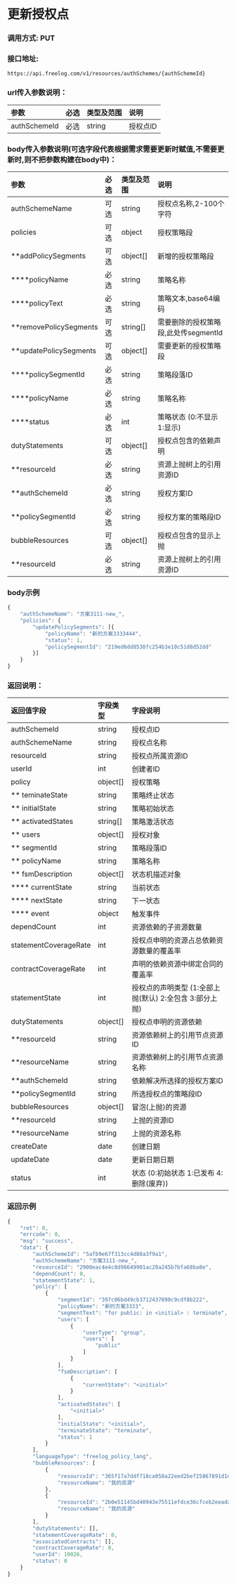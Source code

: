 # 更新授权点

### 调用方式: PUT

### 接口地址:

```
https://api.freelog.com/v1/resources/authSchemes/{authSchemeId}
```

### url传入参数说明：

| 参数 | 必选 | 类型及范围 | 说明 |
| :--- | :--- | :--- | :--- |
|authSchemeId|必选|string|授权点ID|


### body传入参数说明(可选字段代表根据需求需要更新时赋值,不需要更新时,则不把参数构建在body中)：

| 参数 | 必选 | 类型及范围 | 说明 |
| :--- | :--- | :--- | :--- |
|authSchemeName|可选|string|授权点名称,2-100个字符|
|policies|可选|object| 授权策略段 |
|**addPolicySegments|可选|object[]| 新增的授权策略段 |
|****policyName|必选|string| 策略名称 |
|****policyText|必选|string| 策略文本,base64编码 |
|**removePolicySegments|可选|string[]| 需要删除的授权策略段,此处传segmentId |
|**updatePolicySegments|可选|object[]| 需要更新的授权策略段 |
|****policySegmentId|必选|string| 策略段落ID |
|****policyName|必选|string| 策略名称 |
|****status|必选|int| 策略状态 (0:不显示 1:显示) |
|dutyStatements|可选|object[]|授权点包含的依赖声明|
|**resourceId|必选|string|资源上抛树上的引用资源ID|
|**authSchemeId|必选|string|授权方案ID|
|**policySegmentId|必选|string|授权方案的策略段ID|
|bubbleResources|可选|object[]|授权点包含的显示上抛|
|**resourceId|必选|string|资源上抛树上的引用资源ID|

### body示例

```js
{
	"authSchemeName": "方案3111-new_",
	"policies": {
		"updatePolicySegments": [{
			"policyName": "新的方案3333444",
			"status": 1,
			"policySegmentId": "219ed6dd8538fc254b3e10c51d8d52dd"
		}]
	}
}
```


### 返回说明：

| 返回值字段 | 字段类型 | 字段说明 |
| :--- | :--- | :--- |
| authSchemeId | string | 授权点ID |
| authSchemeName | string | 授权点名称 |
| resourceId| string | 授权点所属资源ID|
| userId | int | 创建者ID |
| policy | object[] | 授权策略 |
| ** teminateState | string | 策略终止状态 |
| ** initialState | string | 策略初始状态 |
| ** activatedStates | string[] | 策略激活状态 |
| ** users | object[] | 授权对象 |
| ** segmentId | string| 策略段落ID |
| ** policyName | string | 策略名称 |
| ** fsmDescription | object[] | 状态机描述对象 |
| **** currentState | string| 当前状态 |
| **** nextState | string| 下一状态 |
| **** event | object| 触发事件 |
| dependCount| int | 资源依赖的子资源数量 |
| statementCoverageRate | int | 授权点申明的资源占总依赖资源数量的覆盖率 |
| contractCoverageRate | int | 声明的依赖资源中绑定合同的覆盖率 |
| statementState | int | 授权点的声明类型 (1:全部上抛(默认)  2:全包含  3:部分上抛) |
| dutyStatements | object[] | 授权点申明的资源依赖 |
| **resourceId | string | 资源依赖树上的引用节点资源ID|
| **resourceName | string | 资源依赖树上的引用节点资源名称|
| **authSchemeId | string | 依赖解决所选择的授权方案ID|
| **policySegmentId|string| 所选授权点的策略段ID|
| bubbleResources |  object[] | 冒泡(上抛)的资源 |
| **resourceId | string | 上抛的资源ID|
| **resourceName | string | 上抛的资源名称|
| createDate | date | 创建日期 |
| updateDate | date | 更新日期日期 |
| status | int | 状态 (0:初始状态 1:已发布 4:删除(废弃)) |


### 返回示例

```js
{
    "ret": 0,
    "errcode": 0,
    "msg": "success",
    "data": {
        "authSchemeId": "5afb9e67f313cc4d88a3f9a1",
        "authSchemeName": "方案3111-new_",
        "resourceId": "2900eac4e4c8d96649901ac20a245b7bfa68ba8e",
        "dependCount": 0,
        "statementState": 1,
        "policy": [
            {
                "segmentId": "397c06bd49cb3712437890c9cdf8b222",
                "policyName": "新的方案3333",
                "segmentText": "for public: in <initial> : terminate",
                "users": [
                    {
                        "userType": "group",
                        "users": [
                            "public"
                        ]
                    }
                ],
                "fsmDescription": [
                    {
                        "currentState": "<initial>"
                    }
                ],
                "activatedStates": [
                    "<initial>"
                ],
                "initialState": "<initial>",
                "terminateState": "terminate",
                "status": 1
            }
        ],
        "languageType": "freelog_policy_lang",
        "bubbleResources": [
            {
                "resourceId": "365f17a7ddf718ca058a22eed2bef25867891d1d",
                "resourceName": "我的资源"
            },
            {
                "resourceId": "2b0e51145bd40943e75511efdce36cfceb2eeada",
                "resourceName": "我的资源"
            }
        ],
        "dutyStatements": [],
        "statementCoverageRate": 0,
        "associatedContracts": [],
        "contractCoverageRate": 0,
        "userId": 10026,
        "status": 0
    }
}
```